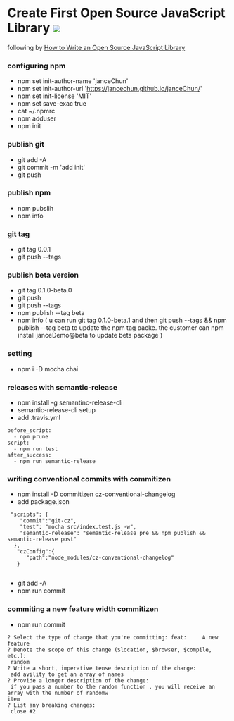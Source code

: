 # Create First  Open Source JavaScript Library ![](https://travis-ci.org/janceChun/demo.svg?branch=master)

following by [How to Write an Open Source JavaScript Library](https://egghead.io/lessons/javascript-how-to-write-a-javascript-library-configuring-npm-and-creating-a-package-json)

### configuring npm 

* npm set init-author-name 'janceChun'
* npm set init-author-url 'https://jancechun.github.io/janceChun/'
* npm set init-license 'MIT'
* npm set save-exac true
* cat ~/.npmrc
* npm  adduser
* npm init 
 
### publish git
* git add -A
* git commit -m  'add init'
* git push

### publish npm 
 * npm pubslih 
 * npm info
  
### git tag 
 * git tag 0.0.1
 * git push --tags
 
### publish beta version
 *  git tag 0.1.0-beta.0
 *  git push
 *  git push --tags
 *  npm publish --tag beta
 *  npm info 
 (
  u can run git tag 0.1.0-beta.1
  and then git push --tags && npm publish --tag beta 
  to update the  npm tag packe.
  the  customer can npm install janceDemo@beta to update beta package
 )
 
### setting 
* npm i -D mocha chai
 
### releases with  semantic-release
* npm install -g semantinc-release-cli
* semantic-release-cli setup
* add .travis.yml

```
before_script:
  - npm prune
script:
  - npm run test
after_success:
  - npm run semantic-release
```

### writing conventional commits with commitizen
* npm install -D commitizen cz-conventional-changelog
* add package.json

```
 "scripts": {
    "commit":"git-cz",
    "test": "mocha src/index.test.js -w",
    "semantic-release": "semantic-release pre && npm publish && semantic-release post"
  },
   "czConfig":{
      "path":"node_modules/cz-conventional-changelog"
   }
     
```

* git add -A
* npm run commit

### commiting a new feature width commitizen
* npm run commit

```
? Select the type of change that you're committing: feat:     A new feature
? Denote the scope of this change ($location, $browser, $compile, etc.):
 random
? Write a short, imperative tense description of the change:
 add avility to get an array of names
? Provide a longer description of the change:
 if you pass a number to the random function . you will receive an array with the number of randomw
item
? List any breaking changes:
 close #2
``` 


